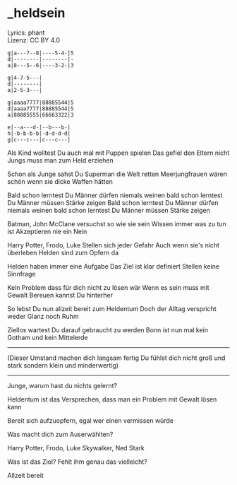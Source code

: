 # _heldsein

Lyrics: phant  
Lizenz: CC BY 4.0

```
g|a---7--8|----5-4-|5
d|--------|--------|-
a|8---5--6|----3-2-|3

g|4-7-5---|
d|--------|
a|2-5-3---|

g|aaaa7777|88885544|5
d|aaaa7777|88885544|5
a|88885555|66663322|3

e|--a---d-|--b---b-|
h|-b-b-b-b|-d-d-d-d|
g|c---c---|c---c---|
```

Als Kind wolltest Du
auch mal mit Puppen spielen
Das gefiel den Eltern nicht
Jungs muss man zum Held erziehen

Schon als Junge sahst Du
Superman die Welt retten
Meerjungfrauen wären schön
wenn sie dicke Waffen hätten

Bald schon lerntest Du
Männer dürfen niemals weinen
bald schon lerntest Du
Männer müssen Stärke zeigen
Bald schon lerntest Du
Männer dürfen niemals weinen
bald schon lerntest Du
Männer müssen Stärke zeigen

Batman, John McClane
versuchst so wie sie sein
Wissen immer was zu tun ist
Akzeptieren nie ein Nein 

Harry Potter, Frodo, Luke
Stellen sich jeder Gefahr
Auch wenn sie's nicht überleben
Helden sind zum Opfern da

Helden haben
immer eine Aufgabe
Das Ziel ist klar definiert
Stellen keine Sinnfrage

Kein Problem dass
für dich nicht zu lösen wär
Wenn es sein muss mit Gewalt
Bereuen kannst Du hinterher

So lebst Du nun
allzeit bereit zum Heldentum
Doch der Alltag
verspricht weder Glanz noch Ruhm

Ziellos wartest
Du darauf gebraucht zu werden
Bonn ist nun mal
kein Gotham und kein Mittelerde

-----------------------------------

(Dieser Umstand
machen dich langsam fertig
Du fühlst dich nicht groß und stark
sondern klein und minderwertig)

------------------------------------


Junge, warum hast du nichts gelernt?

Heldentum ist das Versprechen, dass man ein Problem mit Gewalt lösen kann

Bereit sich aufzuopfern, egal wer einen vermissen würde

Was macht dich zum Auserwählten?

Harry Potter, Frodo, Luke Skywalker, Ned Stark

Was ist das Ziel? Fehlt ihm genau das vielleicht?

Allzeit bereit

